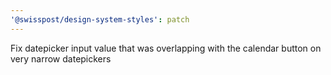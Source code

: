 ```yaml
---
'@swisspost/design-system-styles': patch
---
```


Fix datepicker input value that was overlapping with the calendar button on very narrow datepickers
